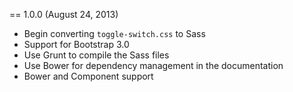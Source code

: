 == 1.0.0 (August 24, 2013)

* Begin converting `toggle-switch.css` to Sass
* Support for Bootstrap 3.0
* Use Grunt to compile the Sass files
* Use Bower for dependency management in the documentation
* Bower and Component support

